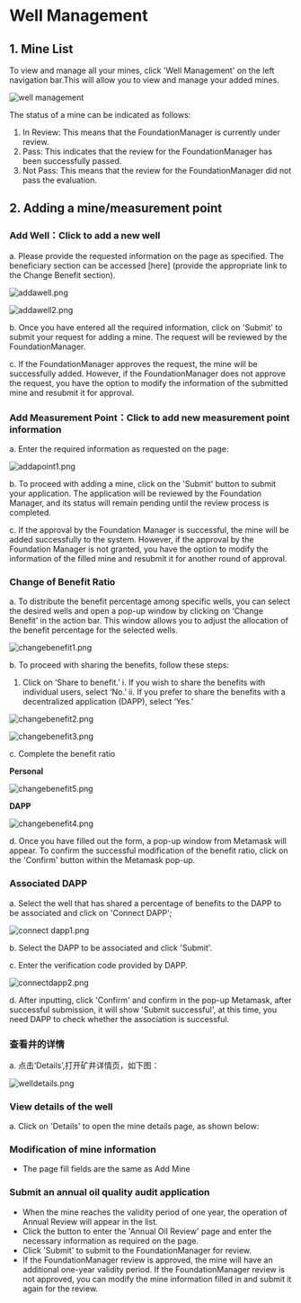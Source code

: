 # Well Management

## 1. Mine List

To view and manage all your mines, click 'Well Management' on the left navigation bar.This will allow you to view and manage your added mines.

![well management](/img/docs/wellmanagement.png)

The status of a mine can be indicated as follows:

1. In Review: This means that the FoundationManager is currently under review.
2. Pass: This indicates that the review for the FoundationManager has been successfully passed.
3. Not Pass: This means that the review for the FoundationManager did not pass the evaluation.

## 2. Adding a mine/measurement point

### Add Well：Click to add a new well

a. Please provide the requested information on the page as specified. The beneficiary section can be accessed [here] (provide the appropriate link to the Change Benefit section).

![addawell.png](/img/docs/addawell.png)

![addawell2.png](/img/docs/addawell2.png)

b. Once you have entered all the required information, click on 'Submit' to submit your request for adding a mine. The request will be reviewed by the FoundationManager.

c. If the FoundationManager approves the request, the mine will be successfully added. However, if the FoundationManager does not approve the request, you have the option to modify the information of the submitted mine and resubmit it for approval.

### Add Measurement Point：Click to add new measurement point information

a. Enter the required information as requested on the page:

![addapoint1.png](/img/docs/addapoint1.png)

b. To proceed with adding a mine, click on the 'Submit' button to submit your application. The application will be reviewed by the Foundation Manager, and its status will remain pending until the review process is completed.

c. If the approval by the Foundation Manager is successful, the mine will be added successfully to the system. However, if the approval by the Foundation Manager is not granted, you have the option to modify the information of the filled mine and resubmit it for another round of approval.

### Change of Benefit Ratio

a. To distribute the benefit percentage among specific wells, you can select the desired wells and open a pop-up window by clicking on ‘Change Benefit’ in the action bar. This window allows you to adjust the allocation of the benefit percentage for the selected wells.

![changebenefit1.png](/img/docs/changebenefit1.png)

b. To proceed with sharing the benefits, follow these steps:

1. Click on ‘Share to benefit.’
   i. If you wish to share the benefits with individual users, select ‘No.’
   ii. If you prefer to share the benefits with a decentralized application (DAPP), select ‘Yes.’

![changebenefit2.png](/img/docs/changebenefit2.png)

![changebenefit3.png](/img/docs/changebenefit3.png)

c. Complete the benefit ratio

**Personal**

![changebenefit5.png](/img/docs/changebenefit5.png)

**DAPP**

![changebenefit4.png](/img/docs/changebenefit4.png)

d. Once you have filled out the form, a pop-up window from Metamask will appear. To confirm the successful modification of the benefit ratio, click on the 'Confirm' button within the Metamask pop-up.

### Associated DAPP

a. Select the well that has shared a percentage of benefits to the DAPP to be associated and click on 'Connect DAPP';

![connect dapp1.png](/img/docs/connectdapp1.png)

b. Select the DAPP to be associated and click 'Submit'.

c. Enter the verification code provided by DAPP.

![connectdapp2.png](/img/docs/connectdapp2.jpg)

d. After inputting, click 'Confirm' and confirm in the pop-up Metamask, after successful submission, it will show 'Submit successful', at this time, you need DAPP to check whether the association is successful.

### 查看井的详情

a. 点击‘Details’,打开矿井详情页，如下图：

![welldetails.png](/img/docs/welldetails.png)

### View details of the well

a. Click on 'Details' to open the mine details page, as shown below:

### Modification of mine information

- The page fill fields are the same as Add Mine

### Submit an annual oil quality audit application

- When the mine reaches the validity period of one year, the operation of Annual Review will appear in the list.
- Click the button to enter the 'Annual Oil Review' page and enter the necessary information as required on the page.
- Click 'Submit' to submit to the FoundationManager for review.
- If the FoundationManager review is approved, the mine will have an additional one-year validity period. If the FoundationManager review is not approved, you can modify the mine information filled in and submit it again for the review.
